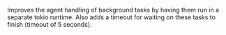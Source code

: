 Improves the agent handling of background tasks by having them run in a separate tokio runtime. Also adds a timeout for waiting on these tasks to finish (timeout of 5 seconds).
